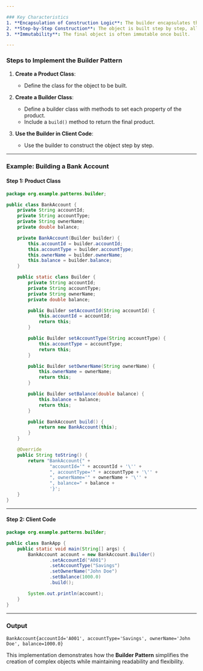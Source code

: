 ```yaml
---

### Key Characteristics
1. **Encapsulation of Construction Logic**: The builder encapsulates the logic for constructing the object.
2. **Step-by-Step Construction**: The object is built step by step, allowing for more control over the construction process.
3. **Immutability**: The final object is often immutable once built.

---
```


### Steps to Implement the Builder Pattern
1. **Create a Product Class**:
    - Define the class for the object to be built.

2. **Create a Builder Class**:
    - Define a builder class with methods to set each property of the product.
    - Include a `build()` method to return the final product.

3. **Use the Builder in Client Code**:
    - Use the builder to construct the object step by step.

---

### Example: Building a Bank Account

#### Step 1: Product Class
```java
package org.example.patterns.builder;

public class BankAccount {
    private String accountId;
    private String accountType;
    private String ownerName;
    private double balance;

    private BankAccount(Builder builder) {
        this.accountId = builder.accountId;
        this.accountType = builder.accountType;
        this.ownerName = builder.ownerName;
        this.balance = builder.balance;
    }

    public static class Builder {
        private String accountId;
        private String accountType;
        private String ownerName;
        private double balance;

        public Builder setAccountId(String accountId) {
            this.accountId = accountId;
            return this;
        }

        public Builder setAccountType(String accountType) {
            this.accountType = accountType;
            return this;
        }

        public Builder setOwnerName(String ownerName) {
            this.ownerName = ownerName;
            return this;
        }

        public Builder setBalance(double balance) {
            this.balance = balance;
            return this;
        }

        public BankAccount build() {
            return new BankAccount(this);
        }
    }

    @Override
    public String toString() {
        return "BankAccount{" +
                "accountId='" + accountId + '\'' +
                ", accountType='" + accountType + '\'' +
                ", ownerName='" + ownerName + '\'' +
                ", balance=" + balance +
                '}';
    }
}
```

---

#### Step 2: Client Code
```java
package org.example.patterns.builder;

public class BankApp {
    public static void main(String[] args) {
        BankAccount account = new BankAccount.Builder()
                .setAccountId("A001")
                .setAccountType("Savings")
                .setOwnerName("John Doe")
                .setBalance(1000.0)
                .build();

        System.out.println(account);
    }
}
```

---

### Output
```
BankAccount{accountId='A001', accountType='Savings', ownerName='John Doe', balance=1000.0}
```

This implementation demonstrates how the **Builder Pattern** simplifies the creation of complex objects while maintaining readability and flexibility.